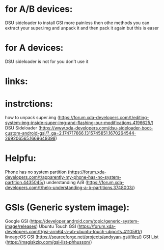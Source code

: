 # for A/B devices:
DSU sideloader to install GSI more painless then othe methods you can extract your super.img and unpack it and then pack it again but this is easer
# for A devices:
DSU sideloader is not for you don't use it

# links:
# instrctions:
how to unpack super.img (https://forum.xda-developers.com/t/editing-system-img-inside-super-img-and-flashing-our-modifications.4196625/)
DSU Sideloader (https://www.xda-developers.com/dsu-sideloader-boot-custom-android-gsi/?_ga=2.174717666.1315745851.1670264544-269206565.1669649398)
# Helpfu:
Phone has no system partition (https://forum.xda-developers.com/t/apparently-my-phone-has-no-system-partition.4435045/)
understanding A/B (https://forum.xda-developers.com/t/help-understanding-a-b-partitions.3748003/)
# GSIs (Generic system image):
Google GSI (https://developer.android.com/topic/generic-system-image/releases)
Ubuntu Touch GSI (https://forum.xda-developers.com/t/gsi-arm64-a-ab-ubuntu-touch-ubports.4110581/)
lineageOS GSI (https://sourceforge.net/projects/andyyan-gsi/files/)
GSI List (https://magiskzip.com/gsi-list-phhusson/)
